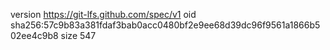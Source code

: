 version https://git-lfs.github.com/spec/v1
oid sha256:57c9b83a381fdaf3bab0acc0480bf2e9ee68d39dc96f9561a1866b502ee4c9b8
size 547
